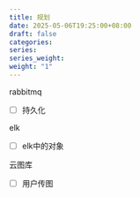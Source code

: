```yaml
---
title: 规划
date: 2025-05-06T19:25:00+08:00
draft: false
categories: 
series: 
series_weight: 
weight: "1"
---
```

rabbitmq
- [ ] 持久化




elk
- [ ] elk中的对象



云图库
- [ ] 用户传图


